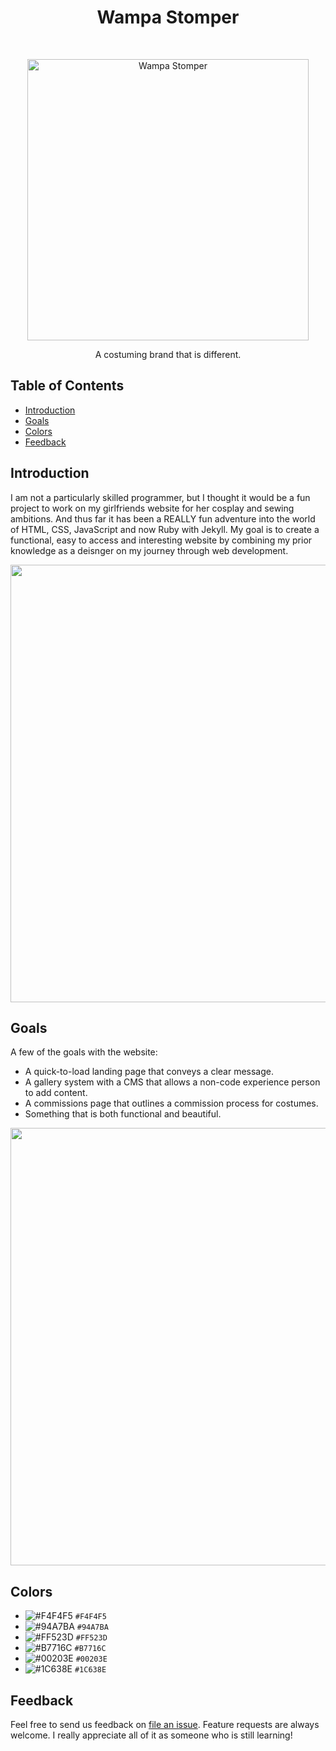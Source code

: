 ﻿<h1 align="center"> Wampa Stomper </h1> <br>
<p align="center">
  <a href="https://wampastomper.com">
    <img alt="Wampa Stomper" title="Wampa Stomper" src="https://raw.githubusercontent.com/AgentPurpleLord/WampaStomper.github.io/master/assets/brand/wampa-full.png" width="450">
  </a>
</p>

<p align="center">
  A costuming brand that is different.
</p>

<!-- START doctoc generated TOC please keep comment here to allow auto update -->
<!-- DON'T EDIT THIS SECTION, INSTEAD RE-RUN doctoc TO UPDATE -->
## Table of Contents

- [Introduction](#introduction)
- [Goals](#goals)
- [Colors](#colors)
- [Feedback](#feedback)


<!-- END doctoc generated TOC please keep comment here to allow auto update -->

## Introduction

I am not a particularly skilled programmer, but I thought it would be a fun project to work on my girlfriends website for her cosplay and sewing ambitions. And thus far it has been a REALLY fun adventure into the world of HTML, CSS, JavaScript and now Ruby with Jekyll. My goal is to create a functional, easy to access and interesting website by combining my prior knowledge as a deisnger on my journey through web development.

<p align="center">
  <img src = "https://i.gyazo.com/069e7d5230611d7f6e0dd88b95a31b1f.jpg" width=700>
</p>

## Goals

A few of the goals with the website:

* A quick-to-load landing page that conveys a clear message.
* A gallery system with a CMS that allows a non-code experience person to add content.
* A commissions page that outlines a commission process for costumes.
* Something that is both functional and beautiful.

<p align="center">
  <img src = "https://i.gyazo.com/914656ad93b2674245f90c9da29e9abb.jpg" width=700>
</p>

## Colors
- ![#F4F4F5](https://placehold.it/15/F4F4F5/000000?text=+) `#F4F4F5`
- ![#94A7BA](https://placehold.it/15/94A7BA/000000?text=+) `#94A7BA`
- ![#FF523D](https://placehold.it/15/FF523D/000000?text=+) `#FF523D`
- ![#B7716C](https://placehold.it/15/B7716C/000000?text=+) `#B7716C`
- ![#00203E](https://placehold.it/15/00203E/000000?text=+) `#00203E`
- ![#1C638E](https://placehold.it/15/1C638E/000000?text=+) `#1C638E`

## Feedback

Feel free to send us feedback on [file an issue](https://github.com/AgentPurpleLord/WampaStomper.github.io/issues/new). Feature requests are always welcome. I really appreciate all of it as someone who is still learning!